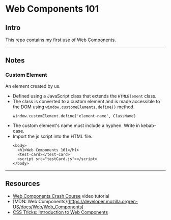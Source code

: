 # Web Components 101

## Intro

This repo contains my first use of Web Components.

---

## Notes

### **Custom Element**
An element created by us.
- Defined using a JavaScript class that extends the `HTMLElement` class.
- The class is converted to a custom element and is made accessible to the DOM using `window.customeElements.define()` method.
  ```
  window.customElement.define('element-name', ClassName)
  ```
- The custom element's name must include a hyphen. Write in kebab-case.
- Import the js script into the HTML file.
  ```
  <body>
    <h1>Web Components 101</h1>
    <test-card></test-card>
    <script src="testCard.js"></script>
  </body>
  ```
---

## Resources

- [Web Components Crash Course](https://www.google.com/search?q=tutorial+build+a+web+component&oq=tutorial+build+a+web+component&aqs=chrome..69i57j69i65l2j69i60l2j69i65j69i60j69i61.6352j0j4&sourceid=chrome&ie=UTF-8#kpvalbx=_3mP7Ytj2PI-agQbxnKaIAg22) video tutorial
- [MDN: Web Components}(https://developer.mozilla.org/en-US/docs/Web/Web_Components)
- [CSS Tricks: Introduction to Web Components](https://css-tricks.com/an-introduction-to-web-components/)